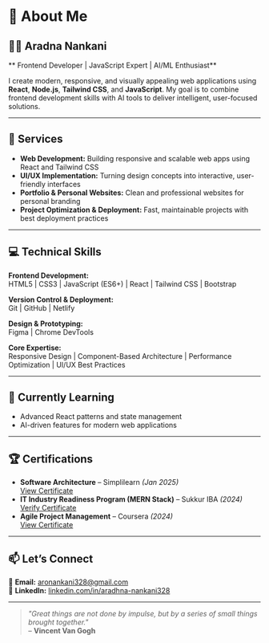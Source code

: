  

# 👤 About Me  

## 👩‍💻 Aradna Nankani  

** Frontend Developer | JavaScript Expert | AI/ML Enthusiast**  

I create modern, responsive, and visually appealing web applications using **React**, **Node.js**, **Tailwind CSS**, and **JavaScript**.  My goal is to combine  frontend development skills with AI tools to deliver intelligent, user-focused solutions.  

---

## 🚀 Services  

- **Web Development:** Building responsive and scalable web apps using React and Tailwind CSS  
- **UI/UX Implementation:** Turning design concepts into interactive, user-friendly interfaces  
- **Portfolio & Personal Websites:** Clean and professional websites for personal branding  
- **Project Optimization & Deployment:** Fast, maintainable projects with best deployment practices  

---

## 💻 Technical Skills  

**Frontend Development:**  
HTML5 | CSS3 | JavaScript (ES6+) | React | Tailwind CSS | Bootstrap  

**Version Control & Deployment:**  
Git | GitHub | Netlify  

**Design & Prototyping:**  
Figma | Chrome DevTools  

**Core Expertise:**  
Responsive Design | Component-Based Architecture | Performance Optimization | UI/UX Best Practices  

---

## 🌱 Currently Learning  
 
- Advanced React patterns and state management  
- AI-driven features for modern web applications  

---

## 🏆 Certifications  

- **Software Architecture** – Simplilearn *(Jan 2025)*  
  [View Certificate](https://www.simplilearn.com/software-architecture-fundamentals-skillup)  
- **IT Industry Readiness Program (MERN Stack)** – Sukkur IBA *(2024)*  
  [Verify Certificate](https://verifybootcamp.netlify.app/certificate/4510249262968)  
- **Agile Project Management** – Coursera *(2024)*  
  [View Certificate](https://www.coursera.org/learn/agile-project-management/home/module/1)  

---

## 📫 Let’s Connect  

📧 **Email:** [aronankani328@gmail.com](mailto:aronankani328@gmail.com)  
💼 **LinkedIn:** [linkedin.com/in/aradhna-nankani328](https://linkedin.com/in/aradhna-nankani328)  

---

> *"Great things are not done by impulse, but by a series of small things brought together."*  
> – **Vincent Van Gogh**
